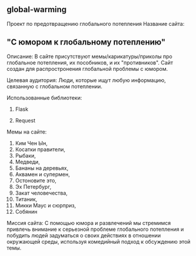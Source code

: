 ## global-warming
Проект по предотвращению глобального потепления
Название сайта: 
## "С юмором к глобальному потеплению"

Описание:
В сайте присутствуют мемы/карикатуры/приколы про глобальное потепления, их пособников, и их "противников". Сайт создан для распростронения глобальной проблемы с юмором.

Целевая аудитория:
Люди, которые ищут любую информацию, связанную с глобальном потеплении.

Использованные библиотеки:

1. Flask

2. Request

Мемы на сайте:
1. Ким Чен Ын,
2. Косатки правители,
3. Рыбаки,
4. Медведи,
5. Бананы на деревьях,
6. Аквамен и супермен,
7. Остоновите это,
8. Эх Петербург,
9. Закат человечества,
10. Титаник,
11. Микки Маус и сюрприз,
12. Собянин


Миссия сайта: С помощью юмора и развлечений мы стремимся привлечь внимание к серьезной проблеме глобального потепления и побудить людей задуматься о своих действиях в отношении окружающей среды, используя комедийный подход к обсуждению этой темы.

